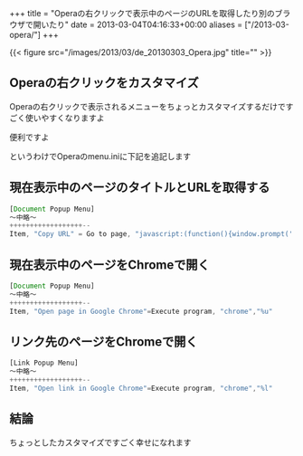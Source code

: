 +++
title = "Operaの右クリックで表示中のページのURLを取得したり別のブラウザで開いたり"
date = 2013-03-04T04:16:33+00:00
aliases = ["/2013-03-opera/"]
+++

{{< figure src="/images/2013/03/de_20130303_Opera.jpg" title="" >}}

## Operaの右クリックをカスタマイズ

Operaの右クリックで表示されるメニューをちょっとカスタマイズするだけですごく使いやすくなりますよ

便利ですよ

というわけでOperaのmenu.iniに下記を追記します

## 現在表示中のページのタイトルとURLを取得する

```javascript
[Document Popup Menu]
～中略～
++++++++++++++++++--
Item, "Copy URL" = Go to page, "javascript:(function(){window.prompt('', document.title+'\n'+location.href);})();" & Delay, 100 & Cut & Cancel
```

## 現在表示中のページをChromeで開く

```javascript
[Document Popup Menu]
～中略～
++++++++++++++++++--
Item, "Open page in Google Chrome"=Execute program, "chrome","%u"
```

## リンク先のページをChromeで開く

```javascript
[Link Popup Menu]
～中略～
++++++++++++++++++--
Item, "Open link in Google Chrome"=Execute program, "chrome","%l"
```

## 結論

ちょっとしたカスタマイズですごく幸せになれます
